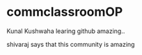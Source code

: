# commclassroomOP

Kunal Kushwaha learing github amazing..

shivaraj says that this community is amazing
